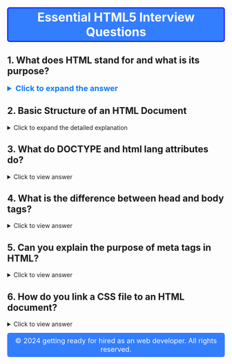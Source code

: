 <h1 style="text-align: center; border: 2px solid Blue; border-radius: 5px; padding: 4px; background-color: #337DFF; color:#fff">Essential HTML5 Interview Questions</h1>

## 1. What does HTML stand for and what is its purpose?

<details>
  <summary style="font-size: 18px; font-weight: bold; color: #007BFF; cursor: pointer;">Click to expand the answer</summary>

  HTML, or **HyperText Markup Language**, is the standard language used for creating web pages and applications. As of 2024, HTML5 remains the latest version, introducing several new elements and attributes to enhance user experience and software application standards.

  ### Purpose of HTML

  HTML structures web content, ensures accessibility, and guides the visual presentation of web pages. It is the foundational structure for nearly all web content.

  ### Core Functionalities

  - **Structuring Content**: Tags like `<header>`, `<footer>`, and `<section>` divide content, streamlining its organization.
  - **Embedding Media**: HTML provides tags to incorporate multimedia such as images (`<img>`), audio (`<audio>`), and video (`<video>`).
  - **Form Handling**: Interactive sections, such as user input forms, are defined with `<input>`, `<label>`, and `<form>` tags.
  - **Hyperlinks**: Hypertext links, such as the `<a>` tag, are essential for navigation within or outside the webpage.
  - **Accessibility Features**: Semantic tags like `<nav>` and `<article>` structure data and improve accessibility for users relying on screen readers.
  - **Integration of Other Technologies**: HTML integrates with scripting languages like JavaScript and libraries/frameworks like Bootstrap to enhance visual appeal and functionality.

  ### Compatibility and Development

  HTML5 was designed to improve support for the latest multimedia while remaining easily readable by humans. It is backward and forward compatible, allowing content written in previous versions to integrate seamlessly with content authored in subsequent versions.

  ### Visual Presentation and User Interface Adaptations

  HTML5 provides more flexibility, control, and aesthetic maturity for web pages and web-based applications. Web developers can use it to craft modern web interfaces with rich visual and multimedia experiences. It also allows for responsive and adaptive design, ensuring optimal viewing on various devices and screen sizes, reflecting a shift towards a more device-agnostic user experience.

  ### The Role of CSS and JavaScript

  While HTML offers static content, CSS and JavaScript add layers of styling, interactivity, and dynamic content updates. Together, they form the backbone of almost all web-based content:

  - **CSS**: Defines the appearance and layout of web pages.
  - **JavaScript**: Adds interactivity and dynamic functionality to web pages.

  This trio (HTML, CSS, and JavaScript) is often presented as HTML5, CSS3, and JS to signify modern best practices. They allow distinct teams to focus on individual layers, streamlining development in larger projects. Mastering their intersection helps in designing a robust and cohesive user experience. The concept of "PEA" (Platform, Engine, Appearance) encapsulates this, emphasizing the role of HTML (Platform), JavaScript (Engine), and CSS (Appearance).

  ### Practical Uses

  - **Website Development**: All traditional web resources, from simple blogs to expansive e-commerce sites, are primarily based on HTML.
  - **Web Applications**: Modern applications like Google Docs, Trello, and Slack run entirely in a web browser, leveraging HTML5's capabilities.
  - **Advertising & Media**: HTML5's advanced media handling tools make it the standard for online ads and multimedia content.

</details>

## 2. Basic Structure of an HTML Document

<details>
<summary>Click to expand the detailed explanation</summary>

HyperText Markup Language (HTML) serves as the backbone of web content, defining its structure and semantics. Here's an overview of the fundamental elements of an HTML document.

#### Document Type Declaration (DOCTYPE)

The Document Type Declaration (DOCTYPE) is an instruction to the web browser about what version of HTML the page is written in. For HTML5, the declaration is:

```html
<!DOCTYPE html>
```

This declaration indicates that the document is an HTML5 document.

#### HTML Element

The `<html>` element is the root element of an HTML page. It encompasses the entire content, both head and body sections.

```html
<html>
    <!-- Head and Body Sections Are Nested Inside -->
</html>
```

#### Head Section

The head section provides meta-information about the document. It isn't displayed in the web browser itself but serves various other purposes, from providing a title to linking external resources.

```html
<head>
    <!-- Title and Meta-Tags, Styles, Scripts, etc. -->
</head>
```

##### Title Element

The `<title>` element specifies the document's title, which is displayed in the browser's title bar or tab.

```html
<title>Your Page Title</title>
```

#### Body Section

The body section encapsulates the document's visible content—what users see and interact with.

```html
<body>
    <!-- Content Visible to Users: Headings, Paragraphs, Images, etc. -->
</body>
```

#### Example of a Basic HTML Document

Combining all the elements, a basic HTML document looks like this:

```html
<!DOCTYPE html>
<html>
<head>
    <title>Your Page Title</title>
    <!-- Other meta tags, styles, scripts -->
</head>
<body>
    <h1>Hello, World!</h1>
    <p>This is a basic HTML document.</p>
    <!-- Other content: images, links, etc. -->
</body>
</html>
```

This structure is the foundation of any HTML document, enabling the creation of structured, well-formatted web pages.

</details>

## 3. What do DOCTYPE and html lang attributes do?

<details>
<summary>Click to view answer</summary>

**Document Type (DOCTYPE) and the lang attribute play crucial roles in our webpages.**

**DOCTYPE: Defining Document Type and Validation Mode**
- **Purpose**: Specifies the HTML or XHTML version used in the document. Identifies the parsing method and algorithm for the web browser, affecting consistency.
- **Code Example**: The `<!DOCTYPE>` declaration is placed at the very top of the HTML file, even before the `<html>` tag begins.

```html
<!DOCTYPE html>
<html>
  <head>
    <title>Page Title</title>
  </head>
  <body>
    <!-- Content -->
  </body>
</html>
```

**Lang Attribute: Language Specification**
- **Purpose**: The `lang` attribute, present in the HTML tag, specifies the primary language used in the document. Its value is a primary language subtag as defined in RFC 5646 (BCP 47) and it can include a valid language code, a valid language code followed by a valid region code, or simply "und" for unspecified language.
- **Code Example**:

```html
<!DOCTYPE html>
<html lang="en-US">
  <head>
    <title>Page Title</title>
  </head>
  <body>
    <h1>Welcome</h1>
    <p>This is a demo page.</p>
  </body>
</html>
```

</details>

## 4. What is the difference between head and body tags?

<details>
<summary>Click to view answer</summary>

**While the `<head>` and `<body>` tags are fundamental to every HTML document, they serve distinct purposes and are located in separate areas of the web page.**

**Key Distinctions**
1. **Role and Content**
   - **Head**: Houses meta-information, such as document title, character encoding, and stylesheets, all of which are essential for page setup but not visible to the user.
   - **Body**: Contains the bulk of visible content, including text, images, videos, links, and more.
2. **Placement in the HTML File**
   - **Head**: Precedes the body and provides setup before actual content is rendered.
   - **Body**: Follows the head section and encompasses all visible content.
3. **Common Elements in Each Section**
   - **Head**: Typically links to CSS files or may have inline CSS, contains the document title, any JavaScript reference, character set declaration, and meta tags.
   - **Body**: Holds structural components like headers, navbars, articles, sections, and the footer, along with visual content like images and visible text.

**Visual Representation in the HTML File**

**Head Section:**

```html
<!DOCTYPE html>
<html>
  <head>
    <meta charset="UTF-8">
    <link rel="stylesheet" type="text/css" href="styles.css">
  </head>
  <body>
    <!-- Content Here -->
  </body>
</html>
```

**Body Section:**

```html
<!DOCTYPE html>
<html>
  <head>
    <meta charset="UTF-8">
    <link rel="stylesheet" type="text/css" href="styles.css">
  </head>
  <body>
    <header>
      <h1>Welcome!</h1>
      <nav>
        <ul>
          <li><a href="#">Home</a></li>
          <li><a href="#">About</a></li>
          <li><a href="#">Contact</a></li>
        </ul>
      </nav>
    </header>

    <section>
      <h2>Recent Posts</h2>
      <article>
        <h3>Post Title</h3>
        <p>Post content goes here.</p>
      </article>
    </section>

    <footer>
      <p>&copy; 2024 MySite</p>
    </footer>
  </body>
</html>
```

</details> 

## 5. Can you explain the purpose of meta tags in HTML?

<details>
<summary>Click to view answer</summary>

Meta tags provide metadata about a web page through information invisible to visitors but essential for search engines, social media, and other web technologies. This metadata includes details such as the page's title, keywords, and description.

### Key Meta Tags

- **Meta Description:** A concise summary of the page's content, often used in search engine results.
  
- **Meta Keywords:** Historically used to specify relevant keywords for the page, but they have been largely deprecated due to abuse by spammers.
  
- **Meta Robots:** Directs search engine bots on how to interact with the page, such as indexing it for search results, following its links, or refraining from both.
  
- **Meta Viewport:** Crucial for responsive design, it guides the browser on how to scale and display the page, especially useful for mobile devices.
  
- **Meta Charset:** Defines the character encoding used on the webpage, ensuring text is displayed correctly.
  
- **Meta Author:** Identifies the page's creator or author.
  
- **Open Graph, Twitter Cards:** Specialized meta tags used by social platforms like Facebook and Twitter to optimize page sharing.
  
- **Canonical URL:** Indicates the preferred URL when a page can be accessed through multiple paths.
  
- **Refresh and Redirect:** Older, less common meta tags that dictate page behavior.

### Code Example: Common Meta Tags

Here is the HTML code:

```html
<!DOCTYPE html>
<html lang="en">
<head>
    <meta charset="UTF-8">
    <meta name="description" content="This is a sample web page with a concise description.">
    <meta name="keywords" content="HTML, meta tags, web design, SEO">
    <meta name="author" content="John Doe">
    <meta name="viewport" content="width=device-width, initial-scale=1.0">
    <title>Sample Web Page</title>
</head>
<body>
    <!-- Page content goes here -->
</body>
</html>
```

### Responsible Use of Meta Tags

With search engines evolving, many tags have diminished in significance. Here's the current state:

- **Still Relevant:** Meta Description, Viewport, Charset, Author, and Canonical
- **Limited Effect:** Keywords, Refresh, and Robots
- **Specialized Fields:** Open Graph, Twitter Cards are necessary for tailored content on social platforms

To maintain a robust online presence, focus on high-quality content, user experience, and technical soundness, and don't solely rely on meta tags.

</details>

## 6. How do you link a CSS file to an HTML document?

<details>
<summary>Click to view answer</summary>

Linking a CSS file to an HTML document is a fundamental step for styling. This is generally done by indicating the CSS file's path in the head section of the HTML file using `<link>` tags.

### HTML Link Tag: `<link>`

HTML uses the `<link>` tag to integrate external resources such as CSS files.

### Syntax

```html
<link rel="stylesheet" href="path/to/style.css">
```

- **rel:** Specifies the type of relationship between the current document and the linked file. For CSS, it should be set to "stylesheet".
- **href:** Points to the location of the external CSS file. This can be via an absolute URL (i.e., http://...) or a relative path to the HTML file.
- **type:** Supplied for legacy purposes but is not required given the file is a CSS file.

### Code Example: Using the Link Tag

Here is the HTML code:

```html
<!DOCTYPE html>
<html lang="en">
<head>
    <link rel="stylesheet" href="path/to/style.css">
</head>
<body>
    <!-- Body content -->
</body>
</html>
```

</details>



<p  style="font-size: 16px; color: #fff; background-color: #337DFF; padding: 8px; text-align:center; border-radius: 5px; margin-top:12px">&copy; 2024 getting ready for hired as an web developer. All rights reserved.</p>
